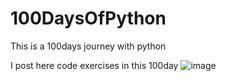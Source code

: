 # 100DaysOfPython
This is a 100days journey with python

I post here code exercises in this 100day
![image](https://github.com/unknowndjk/100DaysOfPython/assets/88388922/42be8597-34f4-47b3-b429-1b124f41365e)
